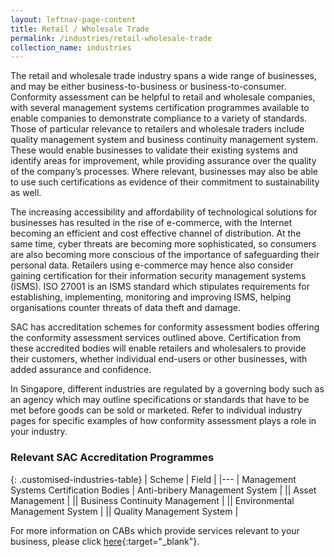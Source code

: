 ```yaml
---
layout: leftnav-page-content
title: Retail / Wholesale Trade
permalink: /industries/retail-wholesale-trade
collection_name: industries
---
```


The retail and wholesale trade industry spans a wide range of businesses, and may be either business-to-business or business-to-consumer. Conformity assessment can be helpful to retail and wholesale companies, with several management systems certification programmes available to enable companies to demonstrate compliance to a variety of standards. Those of particular relevance to retailers and wholesale traders include quality management system and business continuity management system. These would enable businesses to validate their existing systems and identify areas for improvement, while providing assurance over the quality of the company’s processes. Where relevant, businesses may also be able to use such certifications as evidence of their commitment to sustainability as well.

The increasing accessibility and affordability of technological solutions for businesses has resulted in the rise of e-commerce, with the Internet becoming an efficient and cost effective channel of distribution. At the same time, cyber threats are becoming more sophisticated, so consumers are also becoming more conscious of the importance of safeguarding their personal data. Retailers using e-commerce may hence also consider gaining certification for their information security management systems (ISMS). ISO 27001 is an ISMS standard which stipulates requirements for establishing, implementing, monitoring and improving ISMS, helping organisations counter threats of data theft and damage.

SAC has accreditation schemes for conformity assessment bodies offering the conformity assessment services outlined above. Certification from these accredited bodies will enable retailers and wholesalers to provide their customers, whether individual end-users or other businesses, with added assurance and confidence.

In Singapore, different industries are regulated by a governing body such as an agency which may outline specifications or standards that have to be met before goods can be sold or marketed. Refer to individual industry pages for specific examples of how conformity assessment plays a role in your industry.

### Relevant SAC Accreditation Programmes

{: .customised-industries-table}
| Scheme | Field |
|---
| Management Systems Certification Bodies | Anti-bribery Management System |
|| Asset Management |
|| Business Continuity Management |
|| Environmental Management System |
|| Quality Management System |

For more information on CABs which provide services relevant to your business, please click [here](/services/accreditation-services){:target="_blank"}.
